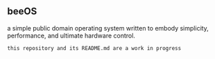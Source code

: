 ## beeOS
a simple public domain operating system written to embody simplicity, performance, and ultimate hardware control.


`this repository and its README.md are a work in progress`
